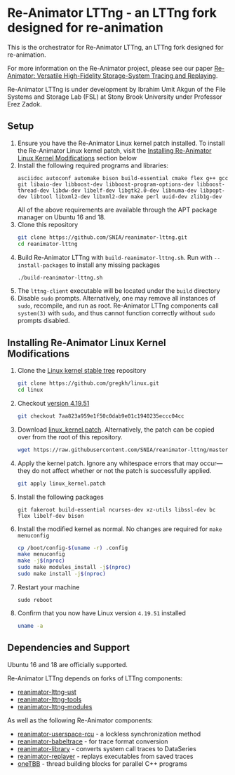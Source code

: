 # Re-Animator LTTng - an LTTng fork designed for re-animation

This is the orchestrator for Re-Animator LTTng, an LTTng fork designed for re-animation.

For more information on the Re-Animator project, please see our paper [Re-Animator: Versatile High-Fidelity Storage-System Tracing and Replaying](https://doi.org/10.1145/3383669.3398276).

Re-Animator LTTng is under development by Ibrahim Umit Akgun of the File Systems and Storage Lab (FSL) at Stony Brook University under Professor Erez Zadok.

## Setup

1. Ensure you have the Re-Animator Linux kernel patch installed. To install the Re-Animator Linux kernel patch, visit the [Installing Re-Animator Linux Kernel Modifications](#Installing-Re-Animator-Linux-Kernel-Modifications) section below
1. Install the following required programs and libraries:
    ```
    asciidoc autoconf automake bison build-essential cmake flex g++ gcc git libaio-dev libboost-dev libboost-program-options-dev libboost-thread-dev libdw-dev libelf-dev libgtk2.0-dev libnuma-dev libpopt-dev libtool libxml2-dev libxml2-dev make perl uuid-dev zlib1g-dev
    ```
    All of the above requirements are available through the APT package manager on Ubuntu 16 and 18.
1. Clone this repository
    ```bash
    git clone https://github.com/SNIA/reanimator-lttng.git
    cd reanimator-lttng
    ```
1. Build Re-Animator LTTng with `build-reanimator-lttng.sh`. Run with `--install-packages` to install any missing packages
    ```bash
    ./build-reanimator-lttng.sh
    ```
1. The `lttng-client` executable will be located under the `build` directory
1. Disable `sudo` prompts. Alternatively, one may remove all instances of `sudo`, recompile, and run as root. Re-Animator LTTng components call `system(3)` with `sudo`, and thus cannot function correctly without `sudo` prompts disabled.

## Installing Re-Animator Linux Kernel Modifications

1. Clone the [Linux kernel stable tree](https://github.com/gregkh/linux) repository
    ```bash
    git clone https://github.com/gregkh/linux.git
    cd linux
    ```
1. Checkout [version 4.19.51](https://github.com/gregkh/linux/commit/7aa823a959e1f50c0dab9e01c1940235eccc04cc)
    ```bash
    git checkout 7aa823a959e1f50c0dab9e01c1940235eccc04cc
    ```
1. Download [linux_kernel.patch](https://github.com/SNIA/reanimator-lttng/blob/master/linux_kernel.patch). Alternatively, the patch can be copied over from the root of this repository.
    ```bash
    wget https://raw.githubusercontent.com/SNIA/reanimator-lttng/master/linux_kernel.patch
    ```
1. Apply the kernel patch. Ignore any whitespace errors that may occur—they do not affect whether or not the patch is successfully applied.
    ```bash
    git apply linux_kernel.patch
    ```
1. Install the following packages
    ```
    git fakeroot build-essential ncurses-dev xz-utils libssl-dev bc flex libelf-dev bison
    ```
1. Install the modified kernel as normal. No changes are required for `make menuconfig`
    ```bash
    cp /boot/config-$(uname -r) .config
    make menuconfig
    make -j$(nproc)
    sudo make modules_install -j$(nproc)
    sudo make install -j$(nproc)
    ```
1. Restart your machine
    ```
    sudo reboot
    ```
1. Confirm that you now have Linux version `4.19.51` installed
    ```bash
    uname -a
    ```
## Dependencies and Support

Ubuntu 16 and 18 are officially supported.

Re-Animator LTTng depends on forks of LTTng components:
* [reanimator-lttng-ust](https://github.com/SNIA/reanimator-lttng-ust)
* [reanimator-lttng-tools](https://github.com/SNIA/reanimator-lttng-tools)
* [reanimator-lttng-modules](https://github.com/SNIA/reanimator-lttng-modules)

As well as the following Re-Animator components:
* [reanimator-userspace-rcu](https://github.com/SNIA/reanimator-userspace-rcu) - a lockless synchronization method
* [reanimator-babeltrace](https://github.com/SNIA/reanimator-babeltrace) - for trace format conversion
* [reanimator-library](https://github.com/SNIA/reanimator-library) - converts system call traces to DataSeries
* [reanimator-replayer](https://github.com/SNIA/reanimator-replayer) - replays executables from saved traces
* [oneTBB](https://github.com/oneapi-src/oneTBB) - thread building blocks for parallel C++ programs
